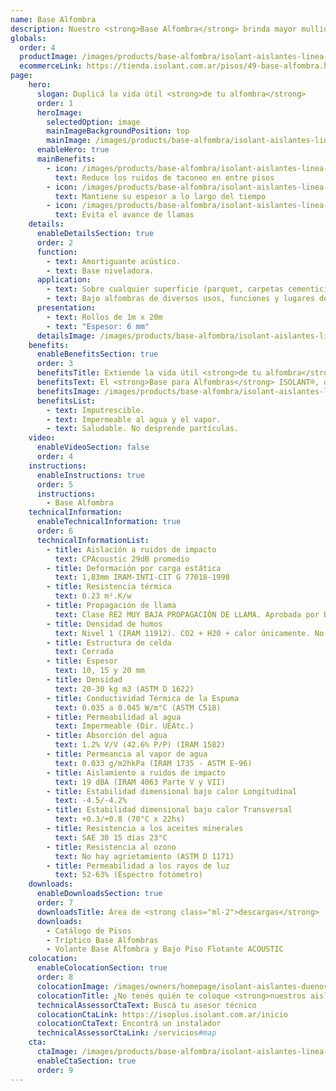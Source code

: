 ```yaml
---
name: Base Alfombra
description: Nuestro <strong>Base Alfombra</strong> brinda mayor mullidez logrando un mayor confort al andar. Además reduce ampliamente el desgaste para su alfombra, ya que desancla la carpeta de la misma evitando esfuerzos de rosamiento. Está compuesto por una espuma Isolant bicolor de mayor densidad con retardante de llamas. Todo esto duplica la vida útil de la alfombra.<br /><br />Además toma pequeños desniveles de la carpeta de terminación, logrando una terminación plana y estética sin "globos".
globals:
  order: 4
  productImage: /images/products/base-alfombra/isolant-aislantes-linea-pisos-base-alfombra-imagen-rollo.png
  ecommerceLink: https://tienda.isolant.com.ar/pisos/49-base-alfombra.html
page:
    hero:
      slogan: Duplicá la vida útil <strong>de tu alfombra</strong>
      order: 1
      heroImage:
        selectedOption: image
        mainImageBackgroundPosition: top
        mainImage: /images/products/base-alfombra/isolant-aislantes-linea-pisos-base-alfombra-imagen-fondo.jpg
      enableHero: true
      mainBenefits:
        - icon: /images/products/base-alfombra/isolant-aislantes-linea-pisos-base-alfombra-beneficio-1.svg
          text: Reduce los ruidos de taconeo en entre pisos
        - icon: /images/products/base-alfombra/isolant-aislantes-linea-pisos-base-alfombra-beneficio-2.svg
          text: Mantiene su espesor a lo largo del tiempo
        - icon: /images/products/base-alfombra/isolant-aislantes-linea-pisos-base-alfombra-beneficio-3.svg
          text: Evita el avance de llamas
    details:
      enableDetailsSection: true
      order: 2
      function:
        - text: Amortiguante acústico.
        - text: Base niveladora.
      application:
        - text: Sobre cualquier superficie (parquet, carpetas cementicias, mosaicos, etc.).
        - text: Bajo alfombras de diversos usos, funciones y lugares de bajo tránsito.
      presentation:
        - text: Rollos de 1m x 20m
        - text: "Espesor: 6 mm"
      detailsImage: /images/products/base-alfombra/isolant-aislantes-linea-pisos-base-alfombra-imagen-detalle.jpg
    benefits:
      enableBenefitsSection: true
      order: 3
      benefitsTitle: Extiende la vida útil <strong>de tu alfombra</strong>
      benefitsText: El <strong>Base para Alfombras</strong> ISOLANT®, de 6 mm de espesor, prolonga la vida útil de su alfombra, brinda un mayor confort al andar y es un excelente aislante acústico de ruidos de impacto.<br /><br />Es un producto higiénico, resistente, impermeable, flexible, elástico y de máxima vida útil.
      benefitsImage: /images/products/base-alfombra/isolant-aislantes-linea-pisos-base-alfombra-beneficio-exclusivo.jpg
      benefitsList:
        - text: Imputrescible.
        - text: Impermeable al agua y el vapor.
        - text: Saludable. No desprende partículas.
    video:
      enableVideoSection: false
      order: 4
    instructions:
      enableInstructions: true
      order: 5
      instructions:
        - Base Alfombra
    technicalInformation:
      enableTechnicalInformation: true
      order: 6
      technicalInformationList:
        - title: Aislación a ruidos de impacto
          text: CPAcoustic 29dB promedio
        - title: Deformación por carga estática
          text: 1,83mm IRAM-INTI-CIT G 77018-1998
        - title: Resistencia térmica
          text: 0.23 m².K/w
        - title: Propagación de llama
          text: Clase RE2 MUY BAJA PROPAGACIÓN DE LLAMA. Aprobada por Bomberos Argentina.
        - title: Densidad de humos
          text: Nivel 1 (IRAM 11912). CO2 + H20 + calor únicamente. No desprende gases envenenantes.
        - title: Estructura de celda
          text: Cerrada
        - title: Espesor
          text: 10, 15 y 20 mm
        - title: Densidad
          text: 20-30 kg m3 (ASTM D 1622)
        - title: Conductividad Térmica de la Espuma
          text: 0.035 a 0.045 W/m°C (ASTM C518)
        - title: Permeabilidad al agua
          text: Impermeable (Dir. UEAtc.)
        - title: Absorción del agua
          text: 1.2% V/V (42.6% P/P) (IRAM 1582)
        - title: Permeancia al vapor de agua
          text: 0.033 g/m2hkPa (IRAM 1735 - ASTM E-96)
        - title: Aislamiento a ruidos de impacto
          text: 19 dBA (IRAM 4063 Parte V y VII)
        - title: Estabilidad dimensional bajo calor Longitudinal
          text: -4.5/-4.2%
        - title: Estabilidad dimensional bajo calor Transversal
          text: +0.3/+0.8 (70°C x 22hs)
        - title: Resistencia a los aceites minerales
          text: SAE 30 15 días 23°C
        - title: Resistencia al ozono
          text: No hay agrietamiento (ASTM D 1171)
        - title: Permeabilidad a los rayos de luz
          text: 52-63% (Espectro fotómetro)
    downloads:
      enableDownloadsSection: true
      order: 7
      downloadsTitle: Área de <strong class="ml-2">descargas</strong>
      downloads:
        - Catálogo de Pisos
        - Tríptico Base Alfombras
        - Volante Base Alfombra y Bajo Piso Flotante ACOUSTIC
    colocation:
      enableColocationSection: true
      order: 8
      colocationImage: /images/owners/homepage/isolant-aislantes-duenos-e-inquilinos-isoplus-colocation.jpg
      colocationTitle: ¿No tenés quién te coloque <strong>nuestros aislantes?</strong>
      technicalAssessorCtaText: Buscá tu asesor técnico
      colocationCtaLink: https://isoplus.isolant.com.ar/inicio
      colocationCtaText: Encontrá un instalador
      technicalAssessorCtaLink: /servicios#map
    cta:
      ctaImage: /images/products/base-alfombra/isolant-aislantes-linea-pisos-base-alfombra-cta-fondo.jpg
      enableCtaSection: true
      order: 9
---
```

